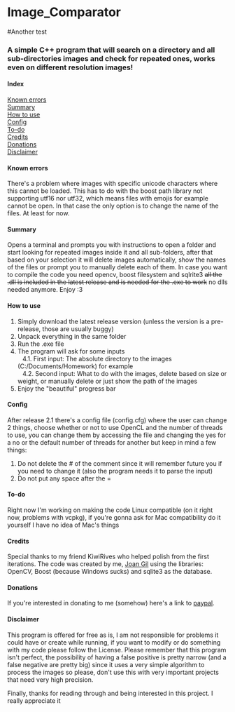 # Image_Comparator  
#Another test
### A simple C++ program that will search on a directory and all sub-directories images and check for repeated ones, works even on different resolution images!

#### Index
[Known errors](#known-errors)<br />
[Summary](#summary)  
[How to use](#how-to-use)  
[Config](#config)  
[To-do](#to-do)  
[Credits](#credits)  
[Donations](#donations)<br />
[Disclaimer](#disclaimer)

#### Known errors
There's a problem where images with specific unicode characters where this cannot be loaded. This has to do with the boost path library not supporting utf16 nor utf32, which means files with emojis for example cannot be open. In that case the only option is to change the name of the files. At least for now.
  
#### Summary  
Opens a terminal and prompts you with instructions to open a folder and start looking for repeated images inside it and all sub-folders, after that based on your selection it will delete images automatically, show the names of the files or prompt you to manually delete each of them. In case you want to compile the code you need opencv, boost filesystem and sqlrite3 ~~all the .dll is included in the latest release and is needed for the .exe to work~~ no dlls needed anymore. Enjoy :3  
  
#### How to use  
1. Simply download the latest release version (unless the version is a pre-release, those are usually buggy)  
2. Unpack everything in the same folder  
3. Run the .exe file  
4. The program will ask for some inputs  
  4.1. First input: The absolute directory to the images (C:/Documents/Homework) for example  
  4.2. Second input: What to do with the images, delete based on size or weight, or manually delete or just show the path of the images  
5. Enjoy the "beautiful" progress bar   
  
#### Config
After release 2.1 there's a config file (config.cfg) where the user can change 2 things, choose whether or not to use OpenCL and the number of threads to use, you can change them by accessing the file and changing the yes for a no or the default number of threads for another but keep in mind a few things:  
1. Do not delete the # of the comment since it will remember future you if you need to change it (also the program needs it to parse the input)
2. Do not put any space after the =
  
#### To-do
Right now I'm working on making the code Linux compatible (on it right now, problems with vcpkg), if you're gonna ask for Mac compatibility do it yourself I have no idea of Mac's things
  
#### Credits  
Special thanks to my friend KiwiRives who helped polish from the first iterations. The code was created by me, [Joan Gil](https://www.linkedin.com/in/joan-gil-rigo-a65536184/) using the libraries: OpenCV, Boost (because Windows sucks) and sqlite3 as the database.  
  
#### Donations  
If you're interested in donating to me (somehow) here's a link to [paypal](https://www.paypal.me/jgil99).

#### Disclaimer
This program is offered for free as is, I am not responsible for problems it could have or create while running, if you want to modify or do something with my code please follow the License. 
Please remember that this program isn't perfect, the possibility of having a false positive is pretty narrow (and a false negative are pretty big) since it uses a very simple algorithm to process the images so please, don't use this with very important projects that need very high precision.

Finally, thanks for reading through and being interested in this project. I really appreciate it
